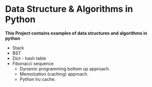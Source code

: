 # Data Structure & Algorithms in Python

**This Project contains examples of data structures and algorithms in python**

- Stack
- BST 
- Dict - hash table
- Fibonacci sequence
  - Dynamic programming bottom up approach.
  - Memoization (caching) approach.
  - Python lru cache.


